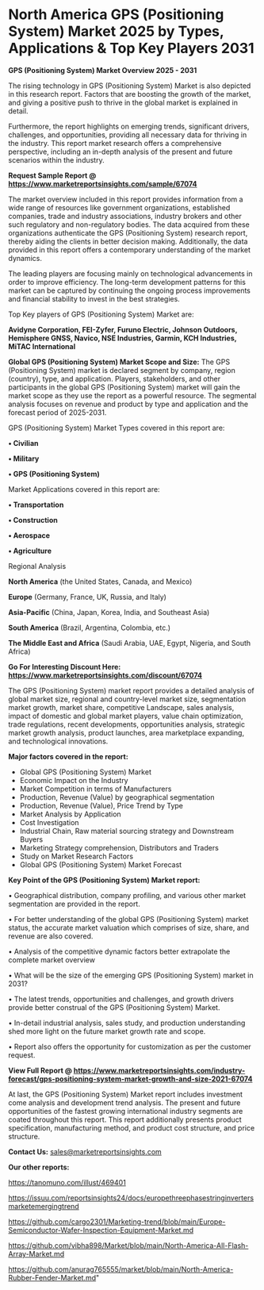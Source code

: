 # North America GPS (Positioning System) Market 2025 by Types, Applications & Top Key Players 2031

<Strong> GPS (Positioning System) Market Overview 2025 - 2031</strong>

The rising technology in GPS (Positioning System) Market is also depicted in this research report. Factors that are boosting the growth of the market, and giving a positive push to thrive in the global market is explained in detail.

Furthermore, the report highlights on emerging trends, significant drivers, challenges, and opportunities, providing all necessary data for thriving in the industry. This report market research offers a comprehensive perspective, including an in-depth analysis of the present and future scenarios within the industry.

<strong>Request Sample Report @ <a href=https://www.marketreportsinsights.com/sample/67074>https://www.marketreportsinsights.com/sample/67074</a></strong>

The market overview included in this report provides information from a wide range of resources like government organizations, established companies, trade and industry associations, industry brokers and other such regulatory and non-regulatory bodies. The data acquired from these organizations authenticate the GPS (Positioning System) research report, thereby aiding the clients in better decision making. Additionally, the data provided in this report offers a contemporary understanding of the market dynamics.

The leading players are focusing mainly on technological advancements in order to improve efficiency. The long-term development patterns for this market can be captured by continuing the ongoing process improvements and financial stability to invest in the best strategies.

Top Key players of GPS (Positioning System) Market are:

<strong>Avidyne Corporation, FEI-Zyfer, Furuno Electric, Johnson Outdoors, Hemisphere GNSS, Navico, NSE Industries, Garmin, KCH Industries, MiTAC International</strong>

<strong><b>Global GPS (Positioning System) Market Scope and Size:</b></strong>
The GPS (Positioning System) market is declared segment by company, region (country), type, and application. Players, stakeholders, and other participants in the global GPS (Positioning System) market will gain the market scope as they use the report as a powerful resource. The segmental analysis focuses on revenue and product by type and application and the forecast period of 2025-2031.

GPS (Positioning System) Market Types covered in this report are:

<strong>• Civilian

• Military

• GPS (Positioning System)</strong>

Market Applications covered in this report are:

<strong>• Transportation

• Construction

• Aerospace

• Agriculture</strong> 

Regional Analysis

<strong>North America</strong> (the United States, Canada, and Mexico)

<strong>Europe</strong> (Germany, France, UK, Russia, and Italy)

<strong>Asia-Pacific</strong> (China, Japan, Korea, India, and Southeast Asia)

<strong>South America</strong> (Brazil, Argentina, Colombia, etc.)

<strong>The Middle East and Africa</strong> (Saudi Arabia, UAE, Egypt, Nigeria, and South Africa)

<strong>Go For Interesting Discount Here: <a href=https://www.marketreportsinsights.com/discount/67074>https://www.marketreportsinsights.com/discount/67074</a></strong>

The GPS (Positioning System) market report provides a detailed analysis of global market size, regional and country-level market size, segmentation market growth, market share, competitive Landscape, sales analysis, impact of domestic and global market players, value chain optimization, trade regulations, recent developments, opportunities analysis, strategic market growth analysis, product launches, area marketplace expanding, and technological innovations.

<strong><b>Major factors covered in the report:</b></strong>
<ul>
  <li>Global GPS (Positioning System) Market </li>
  <li>Economic Impact on the Industry</li>
  <li>Market Competition in terms of Manufacturers</li>
  <li>Production, Revenue (Value) by geographical segmentation</li>
  <li>Production, Revenue (Value), Price Trend by Type</li>
  <li>Market Analysis by Application</li>
  <li>Cost Investigation</li>
  <li>Industrial Chain, Raw material sourcing strategy and Downstream Buyers</li>
  <li>Marketing Strategy comprehension, Distributors and Traders</li>
  <li>Study on Market Research Factors</li>
  <li>Global GPS (Positioning System) Market Forecast</li>
</ul>

<strong><b>Key Point of the GPS (Positioning System) Market report:</b></strong>

• Geographical distribution, company profiling, and various other market segmentation are provided in the report.

• For better understanding of the global GPS (Positioning System) market status, the accurate market valuation which comprises of size, share, and revenue are also covered.

• Analysis of the competitive dynamic factors better extrapolate the complete market overview

• What will be the size of the emerging GPS (Positioning System) market in 2031?

• The latest trends, opportunities and challenges, and growth drivers provide better construal of the GPS (Positioning System) Market.

• In-detail industrial analysis, sales study, and production understanding shed more light on the future market growth rate and scope.

• Report also offers the opportunity for customization as per the customer request.

<strong><b>View Full Report @ <a href=https://www.marketreportsinsights.com/industry-forecast/gps-positioning-system-market-growth-and-size-2021-67074>https://www.marketreportsinsights.com/industry-forecast/gps-positioning-system-market-growth-and-size-2021-67074</a></b></strong>


At last, the GPS (Positioning System) Market report includes investment come analysis and development trend analysis. The present and future opportunities of the fastest growing international industry segments are coated throughout this report. This report additionally presents product specification, manufacturing method, and product cost structure, and price structure.

<strong>Contact Us:</strong>
sales@marketreportsinsights.com

<strong>Our other reports:</strong>

<a href=https://tanomuno.com/illust/469401>https://tanomuno.com/illust/469401</a>

<a href=https://issuu.com/reportsinsights24/docs/europethreephasestringinvertersmarketemergingtrend>https://issuu.com/reportsinsights24/docs/europethreephasestringinvertersmarketemergingtrend</a>

<a href=https://github.com/cargo2301/Marketing-trend/blob/main/Europe-Semiconductor-Wafer-Inspection-Equipment-Market.md>https://github.com/cargo2301/Marketing-trend/blob/main/Europe-Semiconductor-Wafer-Inspection-Equipment-Market.md</a>

<a href=https://github.com/vibha898/Market/blob/main/North-America-All-Flash-Array-Market.md>https://github.com/vibha898/Market/blob/main/North-America-All-Flash-Array-Market.md</a>

<a href=https://github.com/anurag765555/market/blob/main/North-America-Rubber-Fender-Market.md>https://github.com/anurag765555/market/blob/main/North-America-Rubber-Fender-Market.md</a>"
